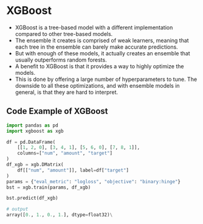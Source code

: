 # XGBoost
- XGBoost is a tree-based model with a different implementation compared to other tree-based models.
- The ensemble it creates is comprised of weak learners, meaning that each tree in the ensemble can barely make accurate predictions.
- But with enough of these models, it actually creates an ensemble that usually outperforms random forests.
-  A benefit to XGBoost is that it provides a way to highly optimize the models.
-  This is done by offering a large number of hyperparameters to tune. The downside to all these optimizations, and with ensemble models in general, is that they are hard to interpret.
## Code Example of XGBoost

```py
import pandas as pd
import xgboost as xgb

df = pd.DataFrame(
    [[1, 2, 0], [3, 4, 1], [5, 6, 0], [7, 8, 1]],
    columns=["num", "amount", "target"]
)
df_xgb = xgb.DMatrix(
    df[["num", "amount"]], label=df["target"]
)
params = {"eval_metric": "logloss", "objective": "binary:hinge"}
bst = xgb.train(params, df_xgb)

bst.predict(df_xgb)

# output
array([0., 1., 0., 1.], dtype=float32)\
```
